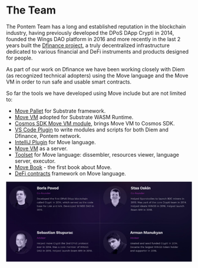 # The Team

The Pontem Team has a long and established reputation in the blockchain industry, having previously developed the DPoS DApp Crypti in 2014, founded the Wings DAO platform in 2016 and more recently in the last 2 years built the [Dfinance project](https://dfinance.co), a truly decentralized infrastructure dedicated to various financial and DeFi instruments and products designed for people.

As part of our work on Dfinance we have been working closely with Diem (as recognized technical adopters) using the Move language and the Move VM in order to run safe and usable smart contracts. 

So far the tools we have developed using Move include but are not limited to:

* [Move Pallet](https://github.com/pontem-network/sp-move) for Substrate framework.
* [Move VM](https://github.com/pontem-network/sp-move-vm) adopted for Substrate WASM Runtime.
* [Cosmos SDK Move VM module](https://github.com/dfinance/dnode/tree/master/x/vm), brings Move VM to Cosmos SDK.
* [VS Code Plugin](https://marketplace.visualstudio.com/items?itemName=PontemNetwork.move-language) to write modules and scripts for both Diem and Dfinance, Pontem network.
* [IntelliJ Plugin](https://github.com/dfinance/intellij-move) for Move language.
* [Move VM](https://github.com/dfinance/dvm) as a server.
* [Toolset](https://github.com/pontem-network/move-tools) for Move language: dissembler, resources viewer, language server, executor.
* [Move Book](https://move.pontem.network) - the first book about Move.
* [DeFi contracts](https://github.com/pontem-network/contracts) framework on Move language.

![Pontem Team](/assets/team.png "Pontem Team")
